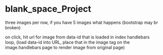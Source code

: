 # blank_space_Project


three images per row, if you have 5 images what happens (bootstrap may br broken)

on click, hit url for image from data-id that is loaded in index handlebars loop,
(load data-id into URL, place that in the image tag on the image.handlebars page to render image 
from original page)